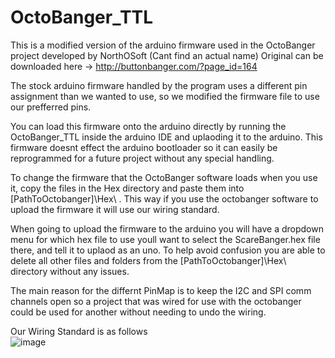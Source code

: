 # OctoBanger_TTL

This is a modified version of the arduino firmware used in the OctoBanger project developed by NorthOSoft (Cant find an actual name)
Original can be downloaded here -> http://buttonbanger.com/?page_id=164

The stock arduino firmware handled by the program uses a different pin assignment than we wanted to use, so we modified the firmware file to use our prefferred pins.

You can load this firmware onto the arduino directly by running the OctoBanger_TTL inside the arduino IDE and uplaoding it to the arduino. This firmware  doesnt effect the arduino bootloader so it can easily be reprogrammed for a future project without any special handling.

To change the firmware that the OctoBanger software loads when you use it, copy the files in the Hex directory and paste them into 
[PathToOctobanger]\Hex\ . This way if you use the octobanger software to upload the firmware it will use our wiring standard.

When going to upload the firmware to the arduino you will have a dropdown menu for which hex file to use youll want to select the ScareBanger.hex file there, and tell it to uplaod as an uno. To help avoid confusion you are able to delete all other files and folders from the [PathToOctobanger]\Hex\ directory without any issues.


The main reason for the differnt PinMap is to keep the I2C and SPI comm channels open so a project that was wired for use with the octobanger could be used for another without needing to undo the wiring.

Our Wiring Standard is as follows  
![image](https://user-images.githubusercontent.com/36548759/182006936-48e2ed6e-e023-42de-b006-9a3e8ec08fb1.png)
